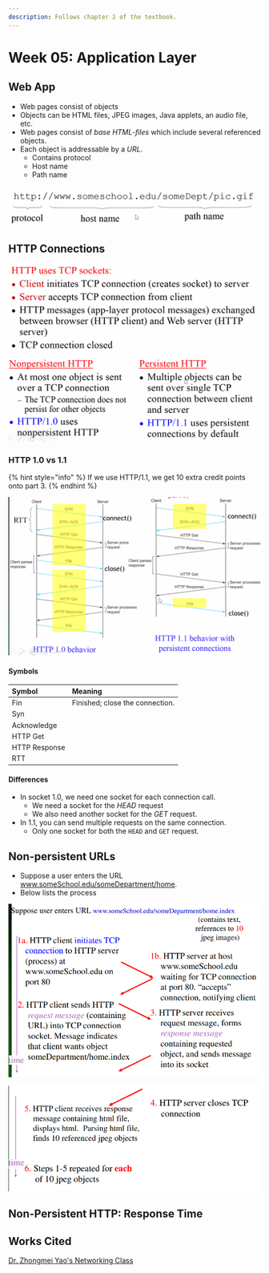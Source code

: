 ```yaml
---
description: Follows chapter 2 of the textbook.
---
```


# Week 05: Application Layer

## Web App

* Web pages consist of objects
* Objects can be HTML files, JPEG images, Java applets, an audio file, etc.
* Web pages consist of _base HTML-files_ which include several referenced objects.
* Each object is addressable by a _URL_.
  * Contains protocol
  * Host name
  * Path name

![](../../.gitbook/assets/image%20%28391%29.png)

## HTTP Connections

![](../../.gitbook/assets/image%20%28390%29.png)

### HTTP 1.0 vs 1.1

{% hint style="info" %}
If we use HTTP/1.1, we get 10 extra credit points onto part 3.
{% endhint %}

![](../../.gitbook/assets/image%20%28393%29.png)

#### Symbols

| Symbol | Meaning |
| :--- | :--- |
| Fin | Finished; close the connection. |
| Syn |  |
| Acknowledge |  |
| HTTP Get |  |
| HTTP Response |  |
| RTT |  |

#### Differences

* In socket 1.0, we need one socket for each connection call.
  * We need a socket for the _HEAD_ request
  * We also need another socket for the _GET_ request.
* In 1.1, you can send multiple requests on the same connection.
  * Only one socket for both the `HEAD` and `GET` request.

## Non-persistent URLs

* Suppose a user enters the URL www.someSchool.edu/someDepartment/home.
* Below lists the process

![](../../.gitbook/assets/image%20%28392%29.png)

![](../../.gitbook/assets/image%20%28394%29.png)

## Non-Persistent HTTP: Response Time













































## Works Cited

[Dr. Zhongmei Yao's Networking Class](https://academic.udayton.edu/zhongmeiyao/)







